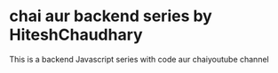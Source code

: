 # chai aur backend series by HiteshChaudhary

This is a backend Javascript series with code aur chaiyoutube channel